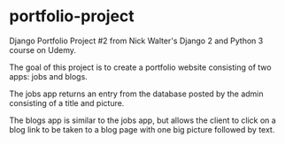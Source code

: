 # portfolio-project
Django Portfolio Project #2 from Nick Walter's Django 2 and Python 3 course on Udemy.

The goal of this project is to create a portfolio website consisting of two apps: jobs and blogs.

The jobs app returns an entry from the database posted by the admin consisting of a title and picture.

The blogs app is similar to the jobs app, but allows the client to click on a blog link to be taken to a blog page with one big picture followed by text.
